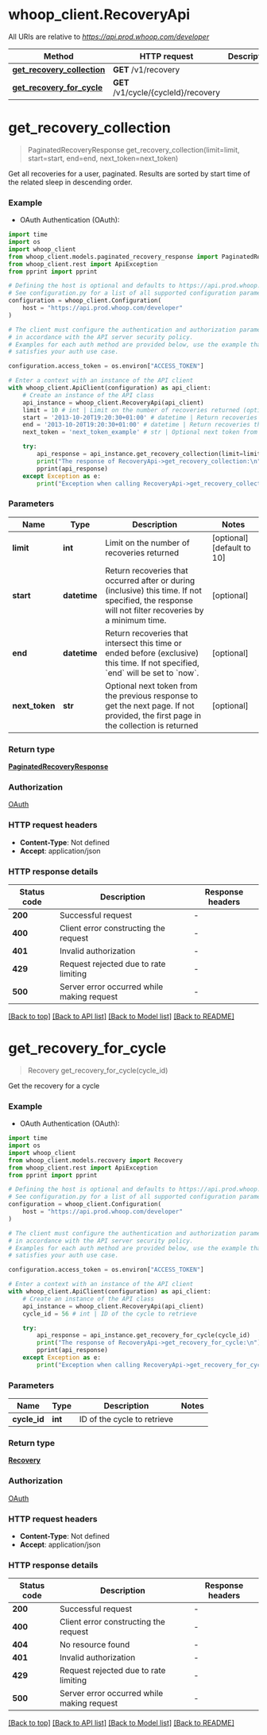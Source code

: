 # whoop_client.RecoveryApi

All URIs are relative to *https://api.prod.whoop.com/developer*

Method | HTTP request | Description
------------- | ------------- | -------------
[**get_recovery_collection**](RecoveryApi.md#get_recovery_collection) | **GET** /v1/recovery | 
[**get_recovery_for_cycle**](RecoveryApi.md#get_recovery_for_cycle) | **GET** /v1/cycle/{cycleId}/recovery | 


# **get_recovery_collection**
> PaginatedRecoveryResponse get_recovery_collection(limit=limit, start=start, end=end, next_token=next_token)



Get all recoveries for a user, paginated. Results are sorted by start time of the related sleep in descending order.

### Example

* OAuth Authentication (OAuth):
```python
import time
import os
import whoop_client
from whoop_client.models.paginated_recovery_response import PaginatedRecoveryResponse
from whoop_client.rest import ApiException
from pprint import pprint

# Defining the host is optional and defaults to https://api.prod.whoop.com/developer
# See configuration.py for a list of all supported configuration parameters.
configuration = whoop_client.Configuration(
    host = "https://api.prod.whoop.com/developer"
)

# The client must configure the authentication and authorization parameters
# in accordance with the API server security policy.
# Examples for each auth method are provided below, use the example that
# satisfies your auth use case.

configuration.access_token = os.environ["ACCESS_TOKEN"]

# Enter a context with an instance of the API client
with whoop_client.ApiClient(configuration) as api_client:
    # Create an instance of the API class
    api_instance = whoop_client.RecoveryApi(api_client)
    limit = 10 # int | Limit on the number of recoveries returned (optional) (default to 10)
    start = '2013-10-20T19:20:30+01:00' # datetime | Return recoveries that occurred after or during (inclusive) this time. If not specified, the response will not filter recoveries by a minimum time. (optional)
    end = '2013-10-20T19:20:30+01:00' # datetime | Return recoveries that intersect this time or ended before (exclusive) this time. If not specified, `end` will be set to `now`. (optional)
    next_token = 'next_token_example' # str | Optional next token from the previous response to get the next page. If not provided, the first page in the collection is returned (optional)

    try:
        api_response = api_instance.get_recovery_collection(limit=limit, start=start, end=end, next_token=next_token)
        print("The response of RecoveryApi->get_recovery_collection:\n")
        pprint(api_response)
    except Exception as e:
        print("Exception when calling RecoveryApi->get_recovery_collection: %s\n" % e)
```



### Parameters

Name | Type | Description  | Notes
------------- | ------------- | ------------- | -------------
 **limit** | **int**| Limit on the number of recoveries returned | [optional] [default to 10]
 **start** | **datetime**| Return recoveries that occurred after or during (inclusive) this time. If not specified, the response will not filter recoveries by a minimum time. | [optional] 
 **end** | **datetime**| Return recoveries that intersect this time or ended before (exclusive) this time. If not specified, &#x60;end&#x60; will be set to &#x60;now&#x60;. | [optional] 
 **next_token** | **str**| Optional next token from the previous response to get the next page. If not provided, the first page in the collection is returned | [optional] 

### Return type

[**PaginatedRecoveryResponse**](PaginatedRecoveryResponse.md)

### Authorization

[OAuth](../README.md#OAuth)

### HTTP request headers

 - **Content-Type**: Not defined
 - **Accept**: application/json

### HTTP response details
| Status code | Description | Response headers |
|-------------|-------------|------------------|
**200** | Successful request |  -  |
**400** | Client error constructing the request |  -  |
**401** | Invalid authorization |  -  |
**429** | Request rejected due to rate limiting |  -  |
**500** | Server error occurred while making request |  -  |

[[Back to top]](#) [[Back to API list]](../README.md#documentation-for-api-endpoints) [[Back to Model list]](../README.md#documentation-for-models) [[Back to README]](../README.md)

# **get_recovery_for_cycle**
> Recovery get_recovery_for_cycle(cycle_id)



Get the recovery for a cycle

### Example

* OAuth Authentication (OAuth):
```python
import time
import os
import whoop_client
from whoop_client.models.recovery import Recovery
from whoop_client.rest import ApiException
from pprint import pprint

# Defining the host is optional and defaults to https://api.prod.whoop.com/developer
# See configuration.py for a list of all supported configuration parameters.
configuration = whoop_client.Configuration(
    host = "https://api.prod.whoop.com/developer"
)

# The client must configure the authentication and authorization parameters
# in accordance with the API server security policy.
# Examples for each auth method are provided below, use the example that
# satisfies your auth use case.

configuration.access_token = os.environ["ACCESS_TOKEN"]

# Enter a context with an instance of the API client
with whoop_client.ApiClient(configuration) as api_client:
    # Create an instance of the API class
    api_instance = whoop_client.RecoveryApi(api_client)
    cycle_id = 56 # int | ID of the cycle to retrieve

    try:
        api_response = api_instance.get_recovery_for_cycle(cycle_id)
        print("The response of RecoveryApi->get_recovery_for_cycle:\n")
        pprint(api_response)
    except Exception as e:
        print("Exception when calling RecoveryApi->get_recovery_for_cycle: %s\n" % e)
```



### Parameters

Name | Type | Description  | Notes
------------- | ------------- | ------------- | -------------
 **cycle_id** | **int**| ID of the cycle to retrieve | 

### Return type

[**Recovery**](Recovery.md)

### Authorization

[OAuth](../README.md#OAuth)

### HTTP request headers

 - **Content-Type**: Not defined
 - **Accept**: application/json

### HTTP response details
| Status code | Description | Response headers |
|-------------|-------------|------------------|
**200** | Successful request |  -  |
**400** | Client error constructing the request |  -  |
**404** | No resource found |  -  |
**401** | Invalid authorization |  -  |
**429** | Request rejected due to rate limiting |  -  |
**500** | Server error occurred while making request |  -  |

[[Back to top]](#) [[Back to API list]](../README.md#documentation-for-api-endpoints) [[Back to Model list]](../README.md#documentation-for-models) [[Back to README]](../README.md)

